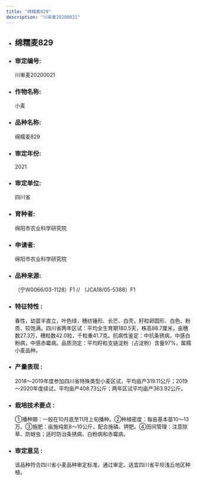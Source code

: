 ```yaml
---
title: "绵糯麦829"
description: "川审麦20200021"
---
```

* ## 绵糯麦829
* ###  审定编号:  
   川审麦20200021

*  ### 作物名称:  
   小麦

*   ###  品种名称: 
    绵糯麦829

*   ### 审定年份: 
    2021

*   ### 审定单位:  
    四川省

*   ### 育种者:  
    绵阳市农业科学研究院

*   ### 申请者:  
    绵阳市农业科学研究院

*   ### 品种来源:  
    （宁W0066/03-1128）F1 // （JCA18/05-5388）F1

*   ### 特征特性 : 
    春性，幼苗半直立，叶色绿，穗纺锤形、长芒、白壳，籽粒卵圆形、白色、粉质、较饱满。四川省两年区试：平均全生育期180.5天，株高88.7厘米，亩穗数27.3万，穗粒数42.0粒，千粒重41.7克。抗病性鉴定：中抗条锈病，中感白粉病，中感赤霉病。品质测定：平均籽粒支链淀粉（占淀粉）含量97%，属糯小麦品种。

*   ### 产量表现 : 
    2018～2019年度参加四川省特殊类型小麦区试，平均亩产319.11公斤；2019～2020年度续试，平均亩产408.73公斤；两年区试平均亩产363.92公斤。

*   ### 栽培技术要点 : 
    ①播种期：一般在10月底至11月上旬播种。②种植密度：每亩基本苗10～13万。③施肥：亩施纯氮8～10公斤，配合施磷、钾肥。④田间管理：注意除草、防蚜虫；适时防治条锈病、白粉病和赤霉病。

*   ### 审定意见 : 
    该品种符合四川省小麦品种审定标准，通过审定。适宜四川省平坝浅丘地区种植。
